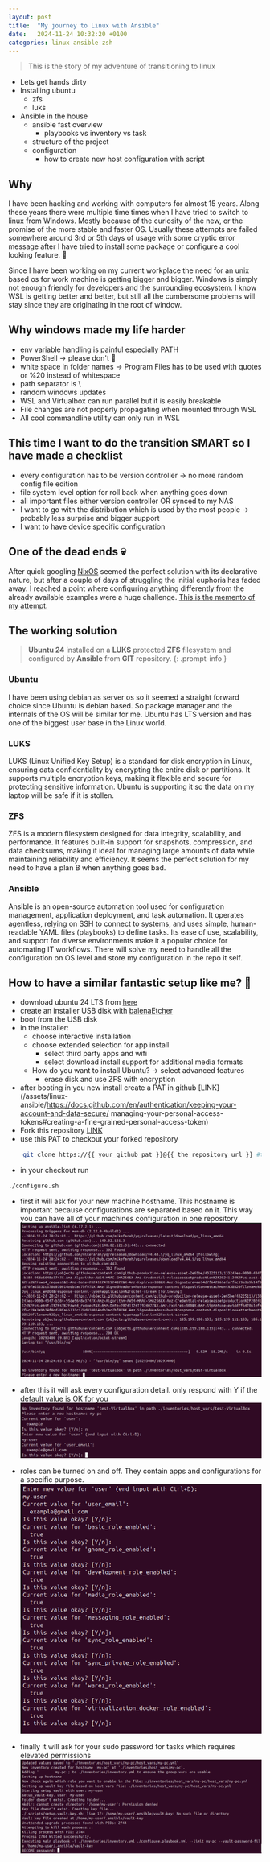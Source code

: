 ```yaml
---
layout: post
title:  "My journey to Linux with Ansible"
date:   2024-11-24 10:32:20 +0100
categories: linux ansible zsh
---
```


> This is the story of my adventure of transitioning to linux

- Lets get hands dirty
- Installing ubuntu
  - zfs
  - luks
- Ansible in the house
  - ansible fast overview
    - playbooks vs inventory vs task
  - structure of the project
  - configuration
    - how to create new host configuration with script

## Why

I have been hacking and working with computers for almost 15 years. Along these years there were multiple time times when I have tried to switch to linux from Windows. Mostly because of the
curiosity of the new, or the promise of the more stable and faster OS. Usually these attempts are failed somewhere around 3rd or 5th days of usage with some cryptic error message after I have tried to install some package or configure a cool looking feature. 🤣

Since I have been working on my current workplace the need for an unix based os for work machine is getting bigger and bigger. Windows is simply not enough friendly for developers and the surrounding ecosystem. I know WSL is getting better and better, but still all the cumbersome problems will stay since they are originating in the root of window.

## Why windows made my life harder

- env variable handling is painful especially PATH
- PowerShell -> please don't 🥲
- white space in folder names -> Program Files has to be used with quotes or %20 instead of whitespace
- path separator is \
- random windows updates
- WSL and Virtualbox can run parallel but it is easily breakable
- File changes are not properly propagating when mounted through WSL
- All cool commandline utility can only run in WSL

## This time I want to do the transition SMART so I have made a checklist

- every configuration has to be version controller -> no more random config file edition
- file system level option for roll back when anything goes down
- all important files either version controller OR synced to my NAS
- I want to go with the distribution which is used by the most people -> probably less surprise and bigger support
- I want to have device specific configuration

## One of the dead ends 💀

After quick googling [NixOS](/assets/linux-ansible/https://nixos.org/) seemed the perfect solution with its declarative nature, but after a couple of days of struggling the initial euphoria has faded away. I reached a point where configuring anything differently from the already available examples were a huge challenge. [This is the memento of my attempt.](/assets/linux-ansible/https://github.com/dtap001/nix-config)

## The working solution

> **Ubuntu 24** installed on a **LUKS** protected **ZFS** filesystem and configured by **Ansible** from **GIT** repository.
{: .prompt-info }

### Ubuntu

I have been using debian as server os so it seemed a straight forward choice since Ubuntu is debian based. So package manager and the internals of the OS will be similar for me. Ubuntu has LTS version and has one of the biggest user base in the Linux world.

### LUKS

LUKS (Linux Unified Key Setup) is a standard for disk encryption in Linux, ensuring data confidentiality by encrypting the entire disk or partitions. It supports multiple encryption keys, making it flexible and secure for protecting sensitive information. Ubuntu is supporting it so the data on my laptop will be safe if it is stollen.

### ZFS

ZFS is a modern filesystem designed for data integrity, scalability, and performance. It features built-in support for snapshots, compression, and data checksums, making it ideal for managing large amounts of data while maintaining reliability and efficiency. It seems the perfect solution for my need to have a plan B when anything goes bad.

### Ansible

Ansible is an open-source automation tool used for configuration management, application deployment, and task automation. It operates agentless, relying on SSH to connect to systems, and uses simple, human-readable YAML files (playbooks) to define tasks. Its ease of use, scalability, and support for diverse environments make it a popular choice for automating IT workflows. There will solve my need to handle all the configuration on OS level and store my configuration in the repo it self.

## How to have a similar fantastic setup like me? 🚀

- download ubuntu 24 LTS from [here](/assets/linux-ansible/https://ubuntu.com/download/desktop)
- create an installer USB disk with [balenaEtcher](/assets/linux-ansible/https://etcher.balena.io/)
- boot from the USB disk
- in the installer:
  - choose interactive installation
  - choose extended selection for app install
    - select third party apps and wifi
    - select download install support for additional media formats
  - How do you want to install Ubuntu? -> select advanced features
    - erase disk and use ZFS with encryption
- after booting in you new  install create a PAT in github [LINK](/assets/linux-ansible/https://docs.github.com/en/authentication/keeping-your-account-and-data-secure/
managing-your-personal-access-tokens#creating-a-fine-grained-personal-access-token)
- Fork this repository [LINK](/assets/linux-ansible/https://github.com/dtap001/epic-ubuntu-linux-ansible-configurator)
- use this PAT to checkout your forked repository

```bash
    git clone https://{{ your_github_pat }}@{{ the_repository_url }} #the_repository_url ending with .git e.g.: github.com/github_username/your-forked-repo-name.git
```

- in your checkout run

```bash
./configure.sh
```

- first it will ask for your new machine hostname. This hostname is important because configurations are separated based on it. This way you can have all of your machines configuration in one repository
![input your hostname](/assets/linux-ansible/input-your-hostname.png)

- after this it will ask every configuration detail. only respond with Y if the default value is OK for you
![config](/assets/linux-ansible/config.png)

- roles can be turned on and off. They contain apps and configurations for a specific purpose.
![role](/assets/linux-ansible/role-select.png)

- finally it will ask for your sudo password for tasks which requires elevated permissions
![become-ask](/assets/linux-ansible/become-ask.png)
